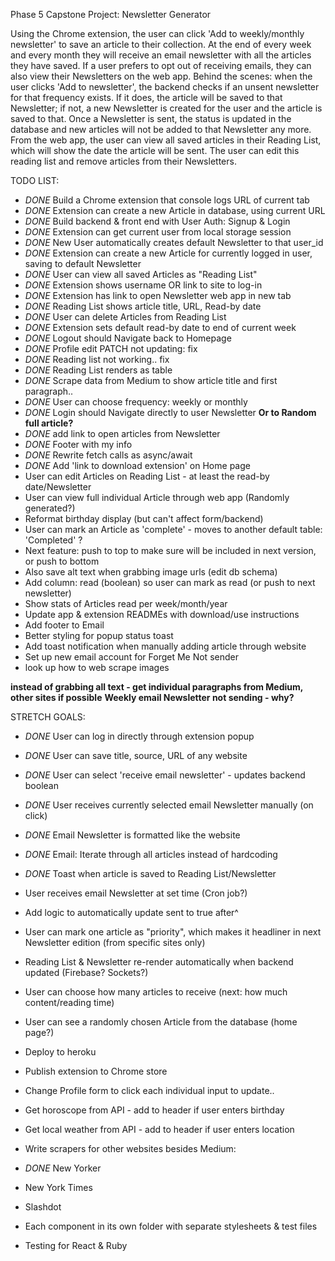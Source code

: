 Phase 5 Capstone Project: Newsletter Generator

Using the Chrome extension, the user can click 'Add to weekly/monthly newsletter' to save an article to their collection. At the end of every week and every month they will receive an email newsletter with all the articles they have saved. If a user prefers to opt out of receiving emails, they can also view their Newsletters on the web app.
Behind the scenes: when the user clicks 'Add to newsletter', the backend checks if an unsent newsletter for that frequency exists. If it does, the article will be saved to that Newsletter; if not, a new Newsletter is created for the user and the article is saved to that. Once a Newsletter is sent, the status is updated in the database and new articles will not be added to that Newsletter any more.
From the web app, the user can view all saved articles in their Reading List, which will show the date the article will be sent. The user can edit this reading list and remove articles from their Newsletters.

TODO LIST:

- _DONE_ Build a Chrome extension that console logs URL of current tab
- _DONE_ Extension can create a new Article in database, using current URL
- _DONE_ Build backend & front end with User Auth: Signup & Login
- _DONE_ Extension can get current user from local storage session
- _DONE_ New User automatically creates default Newsletter to that user_id
- _DONE_ Extension can create a new Article for currently logged in user, saving to default Newsletter
- _DONE_ User can view all saved Articles as "Reading List"
- _DONE_ Extension shows username OR link to site to log-in
- _DONE_ Extension has link to open Newsletter web app in new tab
- _DONE_ Reading List shows article title, URL, Read-by date
- _DONE_ User can delete Articles from Reading List
- _DONE_ Extension sets default read-by date to end of current week
- _DONE_ Logout should Navigate back to Homepage
- _DONE_ Profile edit PATCH not updating: fix
- _DONE_ Reading list not working.. fix
- _DONE_ Reading List renders as table
- _DONE_ Scrape data from Medium to show article title and first paragraph..
- _DONE_ User can choose frequency: weekly or monthly
- _DONE_ Login should Navigate directly to user Newsletter **Or to Random full article?**
- _DONE_ add link to open articles from Newsletter
- _DONE_ Footer with my info
- _DONE_ Rewrite fetch calls as async/await
- _DONE_ Add 'link to download extension' on Home page
- User can edit Articles on Reading List - at least the read-by date/Newsletter
- User can view full individual Article through web app (Randomly generated?)
- Reformat birthday display (but can't affect form/backend)
- User can mark an Article as 'complete' - moves to another default table: 'Completed' ?
- Next feature: push to top to make sure will be included in next version, or push to bottom
- Also save alt text when grabbing image urls (edit db schema)
- Add column: read (boolean) so user can mark as read (or push to next newsletter)
- Show stats of Articles read per week/month/year
- Update app & extension READMEs with download/use instructions
- Add footer to Email
- Better styling for popup status toast
- Add toast notification when manually adding article through website
- Set up new email account for Forget Me Not sender
- look up how to web scrape images

**instead of grabbing all text - get individual paragraphs from Medium, other sites if possible**
**Weekly email Newsletter not sending - why?**

STRETCH GOALS:

- _DONE_ User can log in directly through extension popup
- _DONE_ User can save title, source, URL of any website
- _DONE_ User can select 'receive email newsletter' - updates backend boolean
- _DONE_ User receives currently selected email Newsletter manually (on click)
- _DONE_ Email Newsletter is formatted like the website
- _DONE_ Email: Iterate through all articles instead of hardcoding
- _DONE_ Toast when article is saved to Reading List/Newsletter
- User receives email Newsletter at set time (Cron job?)
- Add logic to automatically update sent to true after^
- User can mark one article as "priority", which makes it headliner in next Newsletter edition (from specific sites only)
- Reading List & Newsletter re-render automatically when backend updated (Firebase? Sockets?)
- User can choose how many articles to receive (next: how much content/reading time)
- User can see a randomly chosen Article from the database (home page?)
- Deploy to heroku
- Publish extension to Chrome store
- Change Profile form to click each individual input to update..

- Get horoscope from API - add to header if user enters birthday
- Get local weather from API - add to header if user enters location

- Write scrapers for other websites besides Medium:
- _DONE_ New Yorker
- New York Times
- Slashdot

- Each component in its own folder with separate stylesheets & test files
- Testing for React & Ruby
